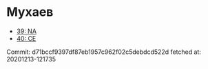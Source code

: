 # Мухаев
- [39: NA](39.md)
- [40: CE](40.md)

Commit: d71bccf9397df87eb1957c962f02c5debdcd522d
 fetched at: 20201213-121735

